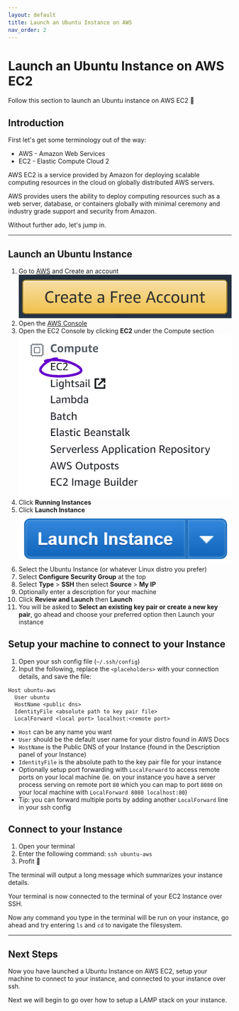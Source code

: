 ```yaml
---
layout: default
title: Launch an Ubuntu Instance on AWS
nav_order: 2
---
```


# Launch an Ubuntu Instance on AWS EC2
Follow this section to launch an Ubuntu instance on AWS EC2 🙌

## Introduction
First let's get some terminology out of the way:
* AWS -  Amazon Web Services
* EC2 - Elastic Compute Cloud 2

AWS EC2 is a service provided by Amazon for deploying scalable computing resources in the cloud on globally distributed AWS servers.

AWS provides users the ability to deploy computing resources such as a web server, database, or containers globally with minimal ceremony and industry grade support and security from Amazon.

Without further ado, let's jump in.

---

## Launch an Ubuntu Instance
1. Go to [AWS](https://aws.amazon.com) and Create an account
![Create a Free Account on AWS](images/aws.png)
2. Open the [AWS Console](https://console.aws.amazon.com)
3. Open the EC2 Console by clicking **EC2** under the Compute section
![EC2 Console](images/ec2.png)
4. Click **Running Instances**
5. Click **Launch Instance**
![Launch Instance](images/launch.png)
6. Select the Ubuntu Instance (or whatever Linux distro you prefer)
7. Select **Configure Security Group** at the top
8. Select **Type** > **SSH** then select **Source** > **My IP**
9. Optionally enter a description for your machine
10. Click **Review and Launch** then **Launch**
11. You will be asked to **Select an existing key pair or create a new key pair**, go ahead and choose your preferred option then Launch your instance


## Setup your machine to connect to your Instance
1. Open your ssh config file (`~/.ssh/config`)
2. Input the following, replace the `<placeholders>` with your connection details,
and save the file:

```
Host ubuntu-aws
  User ubuntu
  HostName <public dns>
  IdentityFile <absolute path to key pair file>
  LocalForward <local port> localhost:<remote port>
```

* `Host` can be any name you want
* `User` should be the default user name for your distro found in AWS Docs
* `HostName` is the Public DNS of your Instance (found in the Description panel of your Instance)
* `IdentityFile` is the absolute path to the key pair file for your instance
* Optionally setup port forwarding with `LocalForward` to access remote ports on your local machine (ie. on your instance you have a server process serving on remote port `80` which you can map to port `8080` on your local machine with `LocalForward 8080 localhost:80`)
* Tip: you can forward multiple ports by adding another `LocalForward` line in your ssh config


## Connect to your Instance
1. Open your terminal
2. Enter the following command: `ssh ubuntu-aws`
3. Profit 🤑

The terminal will output a long message which summarizes your instance details.

Your terminal is now connected to the terminal of your EC2 Instance over SSH.

Now any command you type in the terminal will be run on your instance,
go ahead and try entering `ls` and `cd` to navigate the filesystem.

---

## Next Steps
Now you have launched a Ubuntu Instance on AWS EC2,
setup your machine to connect to your
instance, and connected to your instance over ssh.

Next we will begin to go over how to setup a LAMP stack on your instance.
